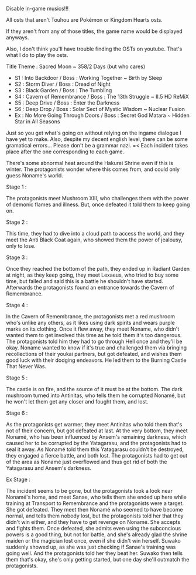 Disable in-game musics!!!

All osts that aren't Touhou are Pokémon or Kingdom Hearts osts. 

If they aren't from any of those titles, the game name would be displayed anyways.

Also, I don't think you'll have trouble finding the OSTs on youtube. That's what I do to play the osts.

Title Theme : Sacred Moon ~ 358/2 Days
(but who cares)

- S1 : Into Backdoor / Boss : Working Together ~ Birth by Sleep
- S2 : Storm Diver / Boss : Dread of Night
- S3 : Black Garden / Boss : The Tumbling
- S4 : Cavern of Remembrance / Boss : The 13th Struggle ~ II.5 HD ReMiX
- S5 : Deep Drive / Boss : Enter the Darkness
- S6 : Deep Drop / Boss : Solar Sect of Mystic Wisdom ~ Nuclear Fusion
- Ex : No More Going Through Doors / Boss : Secret God Matara ~ Hidden Star in All Seasons

Just so you get what's going on without relying on the ingame dialogue I have yet to make. Also, despite my decent english level, there can be some gramatical errors... Please don't be a grammar nazi. =<
Each incident takes place after the one corresponding to each game.

There's some abnormal heat around the Hakurei Shrine even if this is winter. The protagonists wonder where this comes from, and could only guess Noname's world.

Stage 1 :

The protagonists meet Mushroom XIII, who challenges them with the power of demonic flames and illness. But, once defeated it told them to keep going on.

Stage 2 :

This time, they had to dive into a cloud path to access the world, and they meet the Anti Black Coat again, who showed them the power of jealousy, only to lose.

Stage 3 :

Once they reached the bottom of the path, they ended up in Radiant Garden at night, as they keep going, they meet Lexaeus, who tried to buy some time, but failed and said this is a battle
he shouldn't have started.
Afterwards the protagonists found an entrance towards the Cavern of Remembrance.

Stage 4 :

In the Cavern of Remembrance, the protagonists met a red mushroom who's unlike any others, as it likes using dark spirits and wears purple marks on its clothing. Once it flew away, they meet Noname, who didn't wanted them to get involved this time as he told them it's too dangerous.
The protagonists told him they had to go through Hell once and they'll be okay. Noname wanted to know if it's true and challenged them via bringing recollections of their youkai partners, but got defeated, and wishes them good luck with their dodging endeavors.
He led them to the Burning Castle That Never Was.

Stage 5 :

The castle is on fire, and the source of it must be at the bottom. The dark mushroom turned into Antinitas, who tells them he corrupted Nonamé, but he won't let them get any closer and fought them, and lost.

Stage 6 :

As the protagonists get warmer, they meet Antinitas who told them that's not of their concern, but got defeated at last. At the very bottom, they meet Nonamé, who has been influenced by Ansem's remaining darkness, which caused her to be corrupted by the Yatagarasu, and the protagonists had to seal it away. As Nonamé told them this Yatagarasu couldn't be destroyed, they engaged a fierce battle, and both lost. The protagonists had to get out of the area as Nonamé just overflowed and thus got rid of both the Yatagarasu and Ansem's darkness.

Ex Stage :

The incident seems to be gone, but the protagonists took a look near Nonamé's home, and meet Sanae, who tells them she ended up here while training at Transport to Remembrance and the protagonists were a target. She got defeated.
They meet then Nonamé who seemed to have become normal, and tells them nobody lost, but the protagonists told her that they didn't win either, and they have to get revenge on Nonamé. She accepts and fights them.
Once defeated, she admits even using the subconcious powers is a good thing, but not for battle, and she's already glad the shrine maiden or the magician lost once, even if she didn't win herself. Suwako suddenly showed up, as she was just checking if Sanae's training was going well.
And the protagonists told her they beat her. Suwako then tells them that's okay, she's only getting started, but one day she'll outmatch the protagonists.
